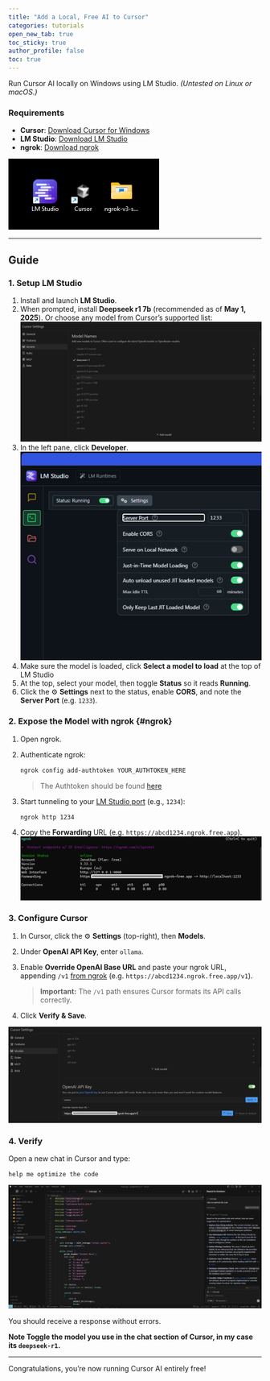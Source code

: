 ```yaml
---
title: "Add a Local, Free AI to Cursor"
categories: tutorials
open_new_tab: true
toc_sticky: true
author_profile: false
toc: true
---
```


Run Cursor AI locally on Windows using LM Studio. _(Untested on Linux or macOS.)_

### Requirements

- **Cursor**: [Download Cursor for Windows](https://www.cursor.com/downloads)  
- **LM Studio**: [Download LM Studio](https://lmstudio.ai/)  
- **ngrok**: [Download ngrok](https://ngrok.com/downloads/windows)  

![Installation requirements: Cursor, LM Studio, ngrok](/assets/images/requr.png)

---

## Guide

### 1. Setup LM Studio

1. Install and launch **LM Studio**.  
2. When prompted, install **Deepseek r1 7b** (recommended as of **May 1, 2025**).
Or choose any model from Cursor’s supported list:
   ![LM Studio model list with Deepseek r1 7b selected](/assets/images/aiList.png)  
3. In the left pane, click **Developer**.  
   ![Developer section in LM Studio](/assets/images/developer.png)
4. Make sure the model is loaded, click **Select a model to load** at the top of LM Studio
5. At the top, select your model, then toggle **Status** so it reads **Running**.  
6. Click the ⚙️ **Settings** next to the status, enable **CORS**, and note the **Server Port** (e.g. `1233`).

### 2. Expose the Model with ngrok {#ngrok}

1. Open ngrok.  
2. Authenticate ngrok:

   ```bash
   ngrok config add-authtoken YOUR_AUTHTOKEN_HERE
   ``` 
   > The Authtoken should be found [here](https://dashboard.ngrok.com/get-started/setup/windows)

3. Start tunneling to your [LM Studio port](#1-setup-lm-studio) (e.g., `1234`):

   ```bash
   ngrok http 1234
   ```

4. Copy the **Forwarding** URL (e.g. `https://abcd1234.ngrok.free.app`).  
   ![ngrok forwarding address](/assets/images/ngrok-free-app.png)

### 3. Configure Cursor

1. In Cursor, click the ⚙️ **Settings** (top-right), then **Models**.  
2. Under **OpenAI API Key**, enter `ollama`.  
3. Enable **Override OpenAI Base URL** and paste your ngrok URL, appending `/v1` [from ngrok](#ngrok) (e.g. `https://abcd1234.ngrok.free.app/v1`).  
   > **Important:** The `/v1` path ensures Cursor formats its API calls correctly.

4. Click **Verify & Save**.

![Cursor model settings with custom Base URL](/assets/images/OpenAI-API.png)

### 4. Verify

Open a new chat in Cursor and type:

```text
help me optimize the code
```

![Cursor model settings with custom Base URL](/assets/images/Cursor-Working.png)

You should receive a response without errors.

**Note Toggle the model you use in the chat section of Cursor, in my case its `deepseek-r1`.**

---

Congratulations, you’re now running Cursor AI entirely free!
